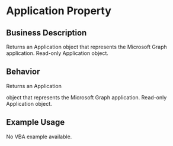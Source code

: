 # Application Property

## Business Description
Returns an Application object that represents the Microsoft Graph application. Read-only Application object.

## Behavior
Returns an Application

 object that represents the Microsoft Graph application. Read-only Application object.

## Example Usage
No VBA example available.